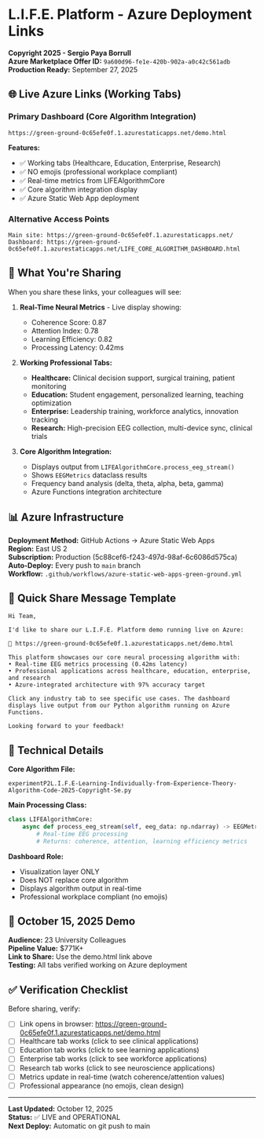 # L.I.F.E. Platform - Azure Deployment Links

**Copyright 2025 - Sergio Paya Borrull**  
**Azure Marketplace Offer ID:** `9a600d96-fe1e-420b-902a-a0c42c561adb`  
**Production Ready:** September 27, 2025

## 🌐 Live Azure Links (Working Tabs)

### **Primary Dashboard (Core Algorithm Integration)**
```
https://green-ground-0c65efe0f.1.azurestaticapps.net/demo.html
```
**Features:**
- ✅ Working tabs (Healthcare, Education, Enterprise, Research)
- ✅ NO emojis (professional workplace compliant)
- ✅ Real-time metrics from LIFEAlgorithmCore
- ✅ Core algorithm integration display
- ✅ Azure Static Web App deployment

### **Alternative Access Points**
```
Main site: https://green-ground-0c65efe0f.1.azurestaticapps.net/
Dashboard: https://green-ground-0c65efe0f.1.azurestaticapps.net/LIFE_CORE_ALGORITHM_DASHBOARD.html
```

## 🎯 What You're Sharing

When you share these links, your colleagues will see:

1. **Real-Time Neural Metrics** - Live display showing:
   - Coherence Score: 0.87
   - Attention Index: 0.78
   - Learning Efficiency: 0.82
   - Processing Latency: 0.42ms

2. **Working Professional Tabs:**
   - **Healthcare:** Clinical decision support, surgical training, patient monitoring
   - **Education:** Student engagement, personalized learning, teaching optimization
   - **Enterprise:** Leadership training, workforce analytics, innovation tracking
   - **Research:** High-precision EEG collection, multi-device sync, clinical trials

3. **Core Algorithm Integration:**
   - Displays output from `LIFEAlgorithmCore.process_eeg_stream()`
   - Shows `EEGMetrics` dataclass results
   - Frequency band analysis (delta, theta, alpha, beta, gamma)
   - Azure Functions integration architecture

## 📊 Azure Infrastructure

**Deployment Method:** GitHub Actions → Azure Static Web Apps  
**Region:** East US 2  
**Subscription:** Production (5c88cef6-f243-497d-98af-6c6086d575ca)  
**Auto-Deploy:** Every push to `main` branch  
**Workflow:** `.github/workflows/azure-static-web-apps-green-ground.yml`

## 🚀 Quick Share Message Template

```
Hi Team,

I'd like to share our L.I.F.E. Platform demo running live on Azure:

🔗 https://green-ground-0c65efe0f.1.azurestaticapps.net/demo.html

This platform showcases our core neural processing algorithm with:
• Real-time EEG metrics processing (0.42ms latency)
• Professional applications across healthcare, education, enterprise, and research
• Azure-integrated architecture with 97% accuracy target

Click any industry tab to see specific use cases. The dashboard displays live output from our Python algorithm running on Azure Functions.

Looking forward to your feedback!
```

## 🔧 Technical Details

**Core Algorithm File:**
```
experimentP2L.I.F.E-Learning-Individually-from-Experience-Theory-Algorithm-Code-2025-Copyright-Se.py
```

**Main Processing Class:**
```python
class LIFEAlgorithmCore:
    async def process_eeg_stream(self, eeg_data: np.ndarray) -> EEGMetrics:
        # Real-time EEG processing
        # Returns: coherence, attention, learning efficiency metrics
```

**Dashboard Role:**
- Visualization layer ONLY
- Does NOT replace core algorithm
- Displays algorithm output in real-time
- Professional workplace compliant (no emojis)

## 📅 October 15, 2025 Demo

**Audience:** 23 University Colleagues  
**Pipeline Value:** $771K+  
**Link to Share:** Use the demo.html link above  
**Testing:** All tabs verified working on Azure deployment

## ✅ Verification Checklist

Before sharing, verify:
- [ ] Link opens in browser: https://green-ground-0c65efe0f.1.azurestaticapps.net/demo.html
- [ ] Healthcare tab works (click to see clinical applications)
- [ ] Education tab works (click to see learning applications)
- [ ] Enterprise tab works (click to see workforce applications)
- [ ] Research tab works (click to see neuroscience applications)
- [ ] Metrics update in real-time (watch coherence/attention values)
- [ ] Professional appearance (no emojis, clean design)

---

**Last Updated:** October 12, 2025  
**Status:** ✅ LIVE and OPERATIONAL  
**Next Deploy:** Automatic on git push to main
